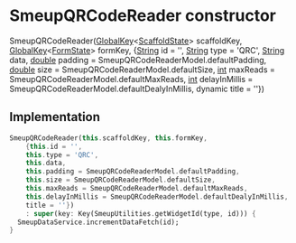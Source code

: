 


# SmeupQRCodeReader constructor







SmeupQRCodeReader([GlobalKey](https://api.flutter.dev/flutter/widgets/GlobalKey-class.html)&lt;[ScaffoldState](https://api.flutter.dev/flutter/material/ScaffoldState-class.html)> scaffoldKey, [GlobalKey](https://api.flutter.dev/flutter/widgets/GlobalKey-class.html)&lt;[FormState](https://api.flutter.dev/flutter/widgets/FormState-class.html)> formKey, {[String](https://api.flutter.dev/flutter/dart-core/String-class.html) id = '', [String](https://api.flutter.dev/flutter/dart-core/String-class.html) type = 'QRC', [String](https://api.flutter.dev/flutter/dart-core/String-class.html) data, [double](https://api.flutter.dev/flutter/dart-core/double-class.html) padding = SmeupQRCodeReaderModel.defaultPadding, [double](https://api.flutter.dev/flutter/dart-core/double-class.html) size = SmeupQRCodeReaderModel.defaultSize, [int](https://api.flutter.dev/flutter/dart-core/int-class.html) maxReads = SmeupQRCodeReaderModel.defaultMaxReads, [int](https://api.flutter.dev/flutter/dart-core/int-class.html) delayInMillis = SmeupQRCodeReaderModel.defaultDealyInMillis, dynamic title = ''})





## Implementation

```dart
SmeupQRCodeReader(this.scaffoldKey, this.formKey,
    {this.id = '',
    this.type = 'QRC',
    this.data,
    this.padding = SmeupQRCodeReaderModel.defaultPadding,
    this.size = SmeupQRCodeReaderModel.defaultSize,
    this.maxReads = SmeupQRCodeReaderModel.defaultMaxReads,
    this.delayInMillis = SmeupQRCodeReaderModel.defaultDealyInMillis,
    title = ''})
    : super(key: Key(SmeupUtilities.getWidgetId(type, id))) {
  SmeupDataService.incrementDataFetch(id);
}
```







